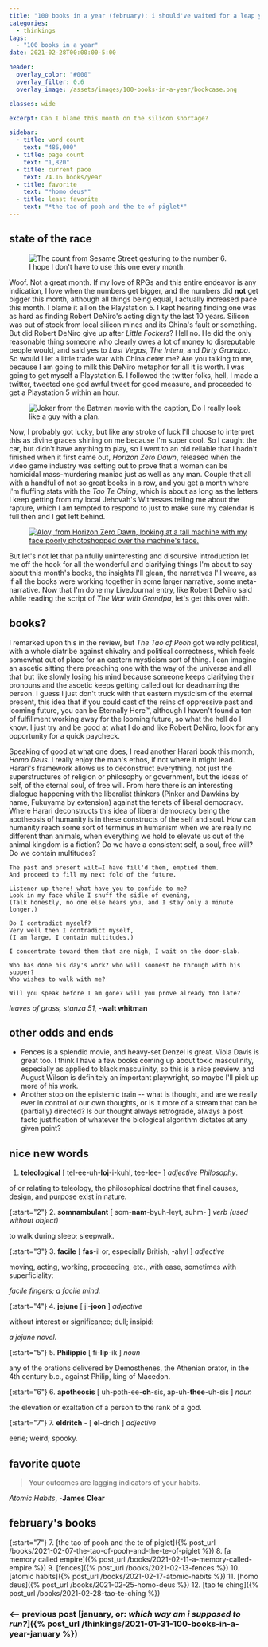 ```yaml
---
title: "100 books in a year (february): i should've waited for a leap year"
categories:
  - thinkings
tags:
  - "100 books in a year"
date: 2021-02-28T00:00:00-5:00

header:
  overlay_color: "#000"
  overlay_filter: 0.6
  overlay_image: /assets/images/100-books-in-a-year/bookcase.png

classes: wide

excerpt: Can I blame this month on the silicon shortage?

sidebar:
  - title: word count
    text: "486,000"
  - title: page count
    text: "1,820"
  - title: current pace
    text: 74.16 books/year
  - title: favorite
    text: "*homo deus*"
  - title: least favorite
    text: "*the tao of pooh and the te of piglet*"
---
```


## state of the race
<figure style="width: 450px; border-radius=: 10px;" class="align-right">
  <img src="{{ site.url }}{{ site.baseurl }}/assets/images/100-books-in-a-year/count-6.jpg" alt="The count from Sesame Street gesturing to the number 6.">
  <figcaption>I hope I don't have to use this one every month.</figcaption>
</figure>

Woof. Not a great month. If my love of RPGs and this entire endeavor is any indication, I love when the numbers get bigger, and the numbers did **not** get bigger this month, although all things being equal, I actually increased pace this month. I blame it all on the Playstation 5. I kept hearing finding one was as hard as finding Robert DeNiro's acting dignity the last 10 years. Silicon was out of stock from local silicon mines and its China's fault or something. But did Robert DeNiro give up after *Little Fockers*? Hell no. He did the only reasonable thing someone who clearly owes a lot of money to disreputable people would, and said yes to *Last Vegas*, *The Intern*, and *Dirty Grandpa*. So would I let a little trade war with China deter me? Are you talking to me, because I am going to milk this DeNiro metaphor for all it is worth. I was going to get myself a Playstation 5. I followed the twitter folks, hell, I made a twitter, tweeted one god awful tweet for good measure, and proceeded to get a Playstation 5 within an hour.

<figure style="width: 450px; border-radius=: 10px;" class="align-center">
  <img src="{{ site.url }}{{ site.baseurl }}/assets/images/100-books-in-a-year/joker-plan.png" alt="Joker from the Batman movie with the caption, Do I really look like a guy with a plan.">
</figure>

Now, I probably got lucky, but like any stroke of luck I'll choose to interpret this as divine graces shining on me because I'm super cool. So I caught the car, but didn't have anything to play, so I went to an old reliable that I hadn't finished when it first came out, *Horizon Zero Dawn*, released when the video game industry was setting out to prove that a woman can be homicidal mass-murdering maniac just as well as any man. Couple that all with a handful of not so great books in a row, and you get a month where I'm fluffing stats with the *Tao Te Ching*, which is about as long as the letters I keep getting from my local Jehovah's Witnesses telling me about the rapture, which I am tempted to respond to just to make sure my calendar is full then and I get left behind.

<figure style="width: 450px; border-radius=: 10px;" class="align-right">
  <a href="{{ site.url }}{{ site.baseurl }}/assets/images/100-books-in-a-year/horizon.jpg">
    <img src="{{ site.url }}{{ site.baseurl }}/assets/images/100-books-in-a-year/horizon.jpg" alt="Aloy, from Horizon Zero Dawn, looking at a tall machine with my face poorly photoshopped over the machine's face.">
  </a>
</figure>

But let's not let that painfully uninteresting and discursive introduction let me off the hook for all the wonderful and clarifying things I'm about to say about this month's books, the insights I'll glean, the narratives I'll weave, as if all the books were working together in some larger narrative, some meta-narrative. Now that I'm done my LiveJournal entry, like Robert DeNiro said while reading the script of *The War with Grandpa*, let's get this over with.

## books?
I remarked upon this in the review, but *The Tao of Pooh* got weirdly political, with a whole diatribe against chivalry and political correctness, which feels somewhat out of place for an eastern mysticism sort of thing. I can imagine an ascetic sitting there preaching one with the way of the universe and all that but like slowly losing his mind because someone keeps clarifying their pronouns and the ascetic keeps getting called out for deadnaming the person. I guess I just don't truck with that eastern mysticism of the eternal present, this idea that if you could cast of the reins of oppressive past and looming future, you can be Eternally Here&trade;, although I haven't found a ton of fulfillment working away for the looming future, so what the hell do I know. I just try and be good at what I do and like Robert DeNiro, look for any opportunity for a quick paycheck.

Speaking of good at what one does, I read another Harari book this month, *Homo Deus*. I really enjoy the man's ethos, if not where it might lead. Harari's framework allows us to deconstruct everything, not just the superstructures of religion or philosophy or government, but the ideas of self, of the eternal soul, of free will. From here there is an interesting dialogue happening with the liberalist thinkers (Pinker and Dawkins by name, Fukuyama by extension) against the tenets of liberal democracy. Where Harari deconstructs this idea of liberal democracy being the apotheosis of humanity is in these constructs of the self and soul. How can humanity reach some sort of terminus in humanism when we are really no different than animals, when everything we hold to elevate us out of the animal kingdom is a fiction? Do we have a consistent self, a soul, free will? Do we contain multitudes?

```
The past and present wilt—I have fill'd them, emptied them.
And proceed to fill my next fold of the future.

Listener up there! what have you to confide to me?
Look in my face while I snuff the sidle of evening,
(Talk honestly, no one else hears you, and I stay only a minute longer.)

Do I contradict myself?
Very well then I contradict myself,
(I am large, I contain multitudes.)

I concentrate toward them that are nigh, I wait on the door-slab.

Who has done his day's work? who will soonest be through with his supper?
Who wishes to walk with me?

Will you speak before I am gone? will you prove already too late?
```

*leaves of grass, stanza 51*, -**walt whitman**

## other odds and ends
- Fences is a splendid movie, and heavy-set Denzel is great. Viola Davis is great too. I think I have a few books coming up about toxic masculinity, especially as applied to black masculinity, so this is a nice preview, and August Wilson is definitely an important playwright, so maybe I'll pick up more of his work.
- Another stop on the epistemic train -- what is thought, and are we really ever in control of our own thoughts, or is it more of a stream that can be (partially) directed? Is our thought always retrograde, always a post facto justification of whatever the biological algorithm dictates at any given point?


## nice new words
1. **teleological** [ tel-ee-uh-**loj**-i-kuhl, tee-lee- ] *adjective Philosophy*.

of or relating to teleology, the philosophical doctrine that final causes, design, and purpose exist in nature.

{:start="2"}
2. **somnambulant** [ som-**nam**-byuh-leyt, suhm- ] *verb (used without object)*

to walk during sleep; sleepwalk.

{:start="3"}
3. **facile** [ **fas**-il or, especially British, -ahyl ] *adjective*

moving, acting, working, proceeding, etc., with ease, sometimes with superficiality:

*facile fingers; a facile mind.*

{:start="4"}
4. **jejune** [ ji-**joon** ] *adjective*

without interest or significance; dull; insipid:

*a jejune novel.*

{:start="5"}
5.  **Philippic** [ fi-**lip**-ik ] *noun*

any of the orations delivered by Demosthenes, the Athenian orator, in the 4th century b.c., against Philip, king of Macedon.

{:start="6"}
6.  **apotheosis** [ uh-poth-ee-**oh**-sis, ap-uh-**thee**-uh-sis ] *noun*

the elevation or exaltation of a person to the rank of a god.

{:start="7"}
7.  **eldritch** - [ **el**-drich ] *adjective*

eerie; weird; spooky.

## favorite quote
> Your outcomes are lagging indicators of your habits.

*Atomic Habits*, -**James Clear**

## february's books

{:start="7"}
7. [the tao of pooh and the te of piglet]({% post_url /books/2021-02-07-the-tao-of-pooh-and-the-te-of-piglet %})
8. [a memory called empire]({% post_url /books/2021-02-11-a-memory-called-empire %})
9. [fences]({% post_url /books/2021-02-13-fences %})
10. [atomic habits]({% post_url /books/2021-02-17-atomic-habits %})
11. [homo deus]({% post_url /books/2021-02-25-homo-deus %})
12. [tao te ching]({% post_url /books/2021-02-28-tao-te-ching %})

### <-- previous post [**january, or: _which way am i supposed to run?_**]({% post_url /thinkings/2021-01-31-100-books-in-a-year-january %})
